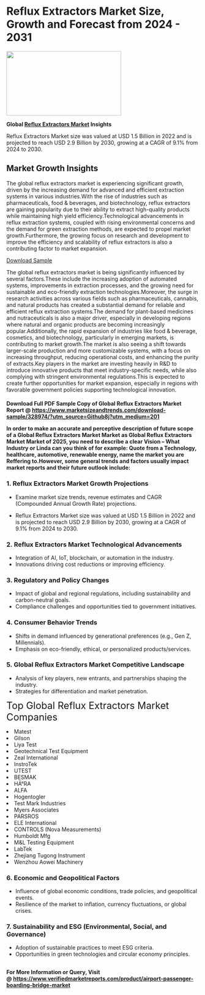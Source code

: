 <H1>Reflux Extractors Market Size, Growth and Forecast from 2024 - 2031</H1><img class="aligncenter size-medium wp-image-584254" src="https://thirdeyenews.in/wp-content/uploads/2024/09/Global-Market-Research-300x168.jpeg" alt="" width="300" height="168" /><p><strong>Global&nbsp;<a href="https://www.marketsizeandtrends.com/download-sample/328974/?utm_source=Github8j?utm_medium=201">Reflux Extractors Market</a> Insights</strong></p><p>Reflux Extractors Market size was valued at USD 1.5 Billion in 2022 and is projected to reach USD 2.9 Billion by 2030, growing at a CAGR of 9.1% from 2024 to 2030.</p><p><h2>Market Growth Insights</h2> <p>The global reflux extractors market is experiencing significant growth, driven by the increasing demand for advanced and efficient extraction systems in various industries.With the rise of industries such as pharmaceuticals, food & beverages, and biotechnology, reflux extractors are gaining popularity due to their ability to extract high-quality products while maintaining high yield efficiency.Technological advancements in reflux extraction systems, coupled with rising environmental concerns and the demand for green extraction methods, are expected to propel market growth.Furthermore, the growing focus on research and development to improve the efficiency and scalability of reflux extractors is also a contributing factor to market expansion.</p> <p><a href="#">Download Sample</a></p> <p>The global reflux extractors market is being significantly influenced by several factors.These include the increasing adoption of automated systems, improvements in extraction processes, and the growing need for sustainable and eco-friendly extraction technologies.Moreover, the surge in research activities across various fields such as pharmaceuticals, cannabis, and natural products has created a substantial demand for reliable and efficient reflux extraction systems.The demand for plant-based medicines and nutraceuticals is also a major driver, especially in developing regions where natural and organic products are becoming increasingly popular.Additionally, the rapid expansion of industries like food & beverage, cosmetics, and biotechnology, particularly in emerging markets, is contributing to market growth.The market is also seeing a shift towards larger-scale production and more customizable systems, with a focus on increasing throughput, reducing operational costs, and enhancing the purity of extracts.Key players in the market are investing heavily in R&D to introduce innovative products that meet industry-specific needs, while also complying with stringent environmental regulations.This is expected to create further opportunities for market expansion, especially in regions with favorable government policies supporting technological innovation.<h4></p><p><span class=""><strong>Download Full PDF Sample Copy of Global Reflux Extractors Market Report</strong> @ <a href="https://www.marketsizeandtrends.com/download-sample/328974/?utm_source=Github8j?utm_medium=201" target="_blank">https://www.marketsizeandtrends.com/download-sample/328974/?utm_source=Github8j?utm_medium=201</a></span></p><p>In order to make an accurate and perceptive description of future scope of a Global&nbsp;Reflux Extractors Market Market as Global&nbsp;Reflux Extractors Market Market of 2025, you need to describe a clear Vision &ndash; What Industry or Linda can you think of for example: Quote from a Technology, healthcare, automotive, renewable energy, name the market you are Reffering to.However, some general trends and factors usually impact market reports and their future outlook include:</p><h3>1.&nbsp;<strong>Reflux Extractors Market Growth Projections</strong></h3><ul><li>Examine market size trends, revenue estimates and CAGR (Compounded Annual Growth Rate) projections.</li><li><p>Reflux Extractors Market size was valued at USD 1.5 Billion in 2022 and is projected to reach USD 2.9 Billion by 2030, growing at a CAGR of 9.1% from 2024 to 2030.</p></li></ul><h3>2.&nbsp;<strong>Reflux Extractors Market Technological Advancements</strong></h3><ul><li>Integration of AI, IoT, blockchain, or automation in the industry.</li><li>Innovations driving cost reductions or improving efficiency.</li></ul><h3>3.&nbsp;<strong>Regulatory and Policy Changes</strong></h3><ul><li>Impact of global and regional regulations, including sustainability and carbon-neutral goals.</li><li>Compliance challenges and opportunities tied to government initiatives.</li></ul><h3>4.&nbsp;<strong>Consumer Behavior Trends</strong></h3><ul><li>Shifts in demand influenced by generational preferences (e.g., Gen Z, Millennials).</li><li>Emphasis on eco-friendly, ethical, or personalized products/services.</li></ul><h3>5.&nbsp;<strong>Global Reflux Extractors Market Competitive Landscape</strong></h3><ul><li>Analysis of key players, new entrants, and partnerships shaping the industry.</li><li>Strategies for differentiation and market penetration.</li></ul><p data-pm-slice="1 1 []"><span style="color: inherit; font-family: inherit; font-size: 25px;">Top Global Reflux Extractors Market Companies</span></p><div class="" data-test-id=""><p><li>Matest</li><li> Gilson</li><li> Liya Test</li><li> Geotechnical Test Equipment</li><li> Zeal International</li><li> InstroTek</li><li> UTEST</li><li> BESMAK</li><li> HÄ°RA</li><li> ALFA</li><li> Hogentogler</li><li> Test Mark Industries</li><li> Myers Associates</li><li> PARSROS</li><li> ELE International</li><li> CONTROLS (Nova Measurements)</li><li> Humboldt Mfg</li><li> M&L Testing Equipment</li><li> LabTek</li><li> Zhejiang Tugong Instrument</li><li> Wenzhou Aowei Machinery</li></p></div><h3>6.&nbsp;<strong>Economic and Geopolitical Factors</strong></h3><ul><li>Influence of global economic conditions, trade policies, and geopolitical events.</li><li>Resilience of the market to inflation, currency fluctuations, or global crises.</li></ul><h3>7.&nbsp;<strong>Sustainability and ESG (Environmental, Social, and Governance)</strong></h3><ul><li>Adoption of sustainable practices to meet ESG criteria.</li><li>Opportunities in green technologies and circular economy principles.</li></ul><h2><strong style="font-size: 14px;">For More Information or Query, Visit @&nbsp;</strong><a style="background-color: #ffffff; font-size: 14px;" href="https://www.marketsizeandtrends.com/report/reflux-extractors-market/" target="_blank">https://www.verifiedmarketreports.com/product/airport-passenger-boarding-bridge-market</a></h2>
